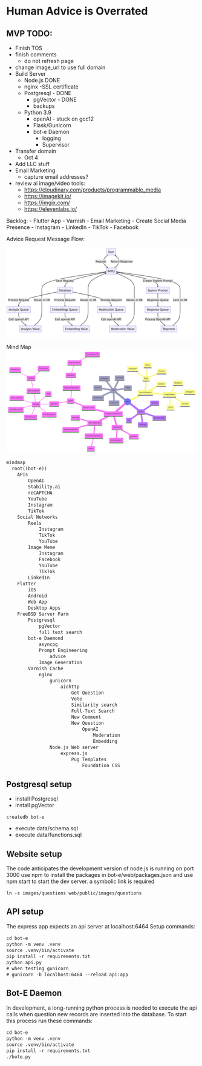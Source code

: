 # Human Advice is Overrated


## MVP TODO:

- Finish TOS
- finish comments
    - do not refresh page
- change image_url to use full domain
- Build Server
    - Node.js DONE
    - nginx
        -SSL certificate
    - Postgresql - DONE
        - pgVector - DONE
        - backups
    - Python 3.9 
        - openAI - stuck on gcc12
        - Flask/Gunicorn
        - bot-e Daemon
            - logging
            - Supervisor
- Transfer domain
    - Oct 4
- Add LLC stuff
- Email Marketing
    - capture email addresses?
- review ai image/video tools:
    - https://cloudinary.com/products/programmable_media
    - https://imagekit.io/
    - https://imgix.com/
    - https://elevenlabs.io/

Backlog:
    - Flutter App
    - Varnish
    - Email Marketing
    - Create Social Media Presence
        - Instagram
        - LinkedIn
        - TikTok
        - Facebook

Advice Request Message Flow:

![Sequence Diagram](docs/bot-e_flow.png "Sequence Diagram")

Mind Map
![mindmap](docs/mindmap.png "mindmap")

```
mindmap
  root((bot-e))
    APIs
        OpenAI
        Stability.ai
        reCAPTCHA
        YouTube
        Instagram
        TikTok
    Social Networks
        Reels
            Instagram
            TikTok
            YouTube
        Image Meme
            Instagram
            Facebook
            YouTube
            TikTok
        LinkedIn
    Flutter
        iOS
        Android
        Web App
        Desktop Apps
    FreeBSD Server Farm
        Postgresql
            pgVector
            full text search
        bot-e Daemond
            asyncpg
            Prompt Engineering
                advice
            Image Generation
        Varnish Cache
            nginx
                gunicorn
                    aiohttp
                        Get Question
                        Vote
                        Similarity search
                        Full-Text Search
                        New Comment
                        New Question
                            OpenAI
                                Moderation
                                Embedding
                Node.js Web server
                    express.js
                        Pug Templates
                            Foundation CSS
```


## Postgresql setup

- install Postgresql
- install pgVector
```
createdb bot-e
```
- execute data/schema.sql
- execute data/functions.sql

## Website setup

The code anticipates the development version of node.js is running on port 3000
use npm to install the packages in bot-e/web/packages.json and use npm start
to start the dev server. a symbolic link is required

```
ln -s images/questions web/public/images/questions
```

## API setup

The express app expects an api server at localhost:6464 
Setup commands:

```
cd bot-e
python -m venv .venv
source .venv/bin/activate
pip install -r requirements.txt
python api.py
# when testing gunicorn 
# gunicorn -b localhost:6464 --reload api:app
```

## Bot-E Daemon

In development, a long-running python process is needed to 
execute the api calls when question new records are inserted into the database. 
To start this process run these commands:

```
cd bot-e
python -m venv .venv
source .venv/bin/activate
pip install -r requirements.txt
./bote.py
```


